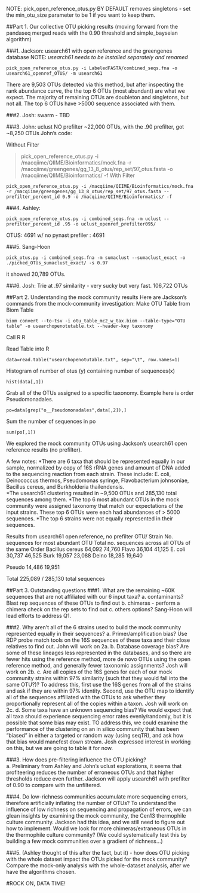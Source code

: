 NOTE:  pick_open_reference_otus.py BY DEFAULT removes singletons - set the min_otu_size parameter to be 1 if you want to keep them.

##Part 1.  Our collective OTU picking results (moving forward from the pandaseq merged reads with the 0.90 threshold and simple_bayseian algorithm)

###1.  Jackson:  usearch61 with open reference and the greengenes database
NOTE: *usearch61 needs to be installed separately and renamed*
```
pick_open_reference_otus.py -i LabeledFASTA/combined_seqs.fna -o usearch61_openref_OTUS/ -m usearch61 
```

There are  9,503 OTUs detected via this method, but after inspecting the rank abundance curve, the the top 6 OTUs (most abundant) are what we expect.  The majority of remaining OTUs are doubleton and singletons, but not all.
The top 6 OTUs have >5000 sequence associated with them.  

###2.  Josh:  swarm - TBD

###3.  John: uclust NO prefilter
~22,000 OTUs,
with the .90 prefilter, got ~8,250 OTUs
John’s code:

Without Filter 
>pick_open_reference_otus.py -i /macqiime/QIIME/Bioinformatics/mock.fna -r /macqiime/greengenes/gg_13_8_otus/rep_set/97_otus.fasta -o /macqiime/QIIME/Bioinformatics/ -f
With Filter 
```
pick_open_reference_otus.py -i /macqiime/QIIME/Bioinformatics/mock.fna -r /macqiime/greengenes/gg_13_8_otus/rep_set/97_otus.fasta --prefilter_percent_id 0.9 -o /macqiime/QIIME/Bioinformatics/ -f
```

###4.  Ashley:
```
pick_open_reference_otus.py -i combined_seqs.fna -m uclust --prefilter_percent_id .95 -o uclust_openref_prefilter095/ 
```
OTUS:  4691
w/ no pynast prefiler : 4691

###5.  Sang-Hoon
```
pick_otus.py -i combined_seqs.fna -m sumaclust --sumaclust_exact -o ./picked_OTUs_sumaclust_exact/ -s 0.97
```
it showed 20,789 OTUs. 

###6.  Josh:  Trie at .97 similarity - very sucky but very fast.
106,722 OTUs

##Part 2.  Understanding the mock community results
Here are Jackson’s commands from the mock-community investigation:
Make OTU Table from Biom Table
```
biom convert --to-tsv -i otu_table_mc2_w_tax.biom --table-type="OTU table" -o usearchopenotutable.txt --header-key taxonomy
```

Call R
R

Read Table into R

```
data=read.table("usearchopenotutable.txt", sep="\t", row.names=1)
```

Histogram of number of otus (y) containing number of sequences(x)
```
hist(data[,1])
```

Grab all of the OTUs assigned to a specific taxonomy. Example here is order Pseudomonadales.
```
po=data[grep("o__Pseudomonadales",data[,2]),]
```

Sum the number of sequences in po
```
sum(po[,1])
```
We explored the mock community OTUs using Jackson’s usearch61 open reference results (no prefilter).  

A few notes:
*There are 6 taxa that should be represented equally in our sample, normalized by copy of 16S rRNA genes and amount of DNA added to the sequencing reaction from each strain.  These include:  E. coli, Deinococcus thermos, Pseudomonas syringe, Flavobacterium johnsoniae, Bacillus cereus, and Burkholderia thailendensis.  
*The usearch61 clustering resulted in ~9,500 OTUs and 285,130 total sequences among them.
*The top 6 most abundant OTUs in the mock community were assigned taxonomy that match our expectations of the input strains.  These top 6 OTUs were each had abundances of > 5000 sequences.
*The top 6 strains were not equally represented in their sequences.


Results from usearch61 open reference, no prefilter
OTU/ Strain
No. sequences for most abundant OTU
Total no. sequences across all OTUs of the same Order
Bacillus cereus
64,092
74,760
Flavo
36,104
41,125
E. coli
30,737
46,525
Burk
19,057
23,088
Deino
18,285
19,640

Pseudo
14,486
19,951

Total
225,089 / 285,130 total sequences 

##Part 3.  Outstanding questions
###1.  What are the remaining ~60K sequences that are not affiliated with our 6 input taxa? 
     a.  contaminants?  Blast rep sequences of these OTUs to find out
     b.  chimeras - perform  a chimera check on the rep sets to find out
     c.  others options?
Sang-Hoon will lead efforts to address Q1.

###2.  Why aren’t all of the 6 strains used to build the mock community represented equally in their sequences? 
     a.  Primer/amplification bias?  Use RDP probe match tools on the 16S sequences of these taxa and their close relatives to find out.  John will work on 2a.
     b.  Database coverage bias?  Are some of these lineages less represented in the databases, and so there are fewer hits using the reference method, more de novo OTUs using the open reference method, and generally fewer taxonomic assignments?  Josh will work on 2b.
     c.  Are all copies of the 16S genes for each of our mock community strains within 97% similarity (such that they would fall into the same OTU?)?  To address this, first use the 16S genes from all of the strains and ask if they are within 97% identity.  Second, use the OTU map to identify all of the sequences affiliated with the OTUs to ask whether they proportionally represent all of the copies within a taxon.  Josh will work on 2c.
     d.  Some taxa have an unknown sequencing bias?  We would expect that all taxa should experience sequencing error rates evenly/randomly, but it is possible that some bias may exist.  TO address this, we could examine the performance of the clustering on an in silico community that has been “biased” in either a targeted or random way (using seqTR), and ask how that bias would manefest down stream.  Josh expressed interest in working on this, but we are going to table it for now.

###3.  How does pre-filtering influence the OTU picking?  
     a.  Preliminary from Ashley and John’s uclust explorations, it seems that profiteering reduces the number of erroneous OTUs and that higher thresholds reduce even further.  Jackson will apply usearch61 with prefilter of 0.90 to compare with the unfiltered.

###4.  Do low-richness communities accumulate more sequencing errors, therefore artificially inflating the number of OTUs? To understand the influence of low richness on sequencing and propagation of errors, we can glean insights by examining the mock community, the Cen13 thermophile culture community.  Jackson had this idea, and we still need to figure out how to implement.  Would we look for more chimeras/extraneous OTUs in the thermophile culture community?  (We could systematically test this by building a few mock communities over a gradient of richness…)

###5.  (Ashley thought of this after the fact, but it) - how does OTU picking with the whole dataset impact the OTUs  picked for the mock community?  Compare the mock-only analysis with the whole-dataset analysis, after we have the algorithms chosen.

#ROCK ON, DATA TIME!
